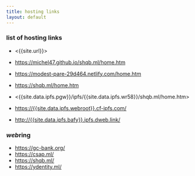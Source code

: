 ```yaml
---
title: hosting links
layout: default
---
```

### list of hosting links 

* <{{site.url}}>
* <https://michel47.github.io/shqb.ml/home.htm>
* <https://modest-pare-29d464.netlify.com/home.htm>
* <https://shqb.ml/home.htm>
* <{{site.data.ipfs.pgw}}/ipfs/{{site.data.ipfs.wr58}}/shqb.ml/home.htm>

* <https://{{site.data.ipfs.webroot}}.cf-ipfs.com/>
* <http://{{site.data.ipfs.bafy}}.ipfs.dweb.link/>

### *web*ring

* <https://gc-bank.org/>
* <https://csap.ml/>
* <https://shqb.ml/>
* <https://ydentity.ml/>
